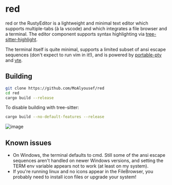 # red

red or the RustyEditor is a lightweight and minimal text editor which supports multiple-tabs (à la vscode) and which integrates a file browser and a terminal. The editor component supports syntax highlighting via [tree-sitter-highlight](https://github.com/tree-sitter/tree-sitter/tree/master/highlight).

The terminal itself is quite minimal, supports a limited subset of ansi escape sequences (don't expect to run vim in it!), and is powered by [portable-pty](https://github.com/wez/wezterm/pty) and [vte](https://github.com/alacritty/vte). 

## Building
```bash
git clone https://github.com/MoAlyousef/red
cd red
cargo build --release
```

To disable building with tree-sitter:
```bash
cargo build --no-default-features --release
```

![image](https://github.com/MoAlyousef/red/assets/37966791/c43a180f-d1db-4528-ace6-d3713dcda202)

## Known issues
- On Windows, the terminal defaults to cmd. Still some of the ansi escape sequences aren't handled on newer Windows versions, and setting the TERM env variable appears not to work (at least on my system).
- If you're running linux and no icons appear in the FileBrowser, you probably need to install icon files or upgrade your system!
